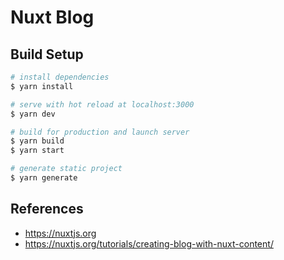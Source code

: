 # Nuxt Blog

## Build Setup

```bash
# install dependencies
$ yarn install

# serve with hot reload at localhost:3000
$ yarn dev

# build for production and launch server
$ yarn build
$ yarn start

# generate static project
$ yarn generate
```

## References

- https://nuxtjs.org
- https://nuxtjs.org/tutorials/creating-blog-with-nuxt-content/
